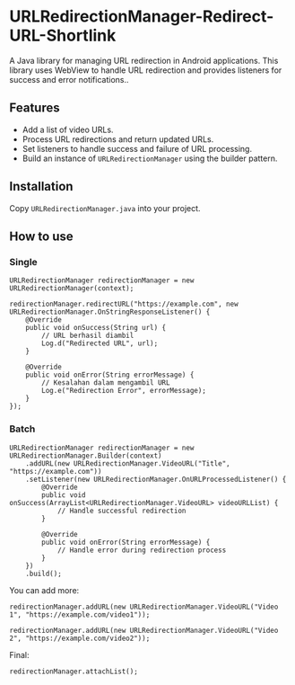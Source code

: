 # URLRedirectionManager-Redirect-URL-Shortlink
A Java library for managing URL redirection in Android applications. This library uses WebView to handle URL redirection and provides listeners for success and error notifications..
## Features
- Add a list of video URLs.
- Process URL redirections and return updated URLs.
- Set listeners to handle success and failure of URL processing.
- Build an instance of `URLRedirectionManager` using the builder pattern.
## Installation
Copy `URLRedirectionManager.java` into your project.
## How to use 
### Single

```
URLRedirectionManager redirectionManager = new URLRedirectionManager(context);

redirectionManager.redirectURL("https://example.com", new URLRedirectionManager.OnStringResponseListener() {
    @Override
    public void onSuccess(String url) {
        // URL berhasil diambil
        Log.d("Redirected URL", url);
    }

    @Override
    public void onError(String errorMessage) {
        // Kesalahan dalam mengambil URL
        Log.e("Redirection Error", errorMessage);
    }
});
```
### Batch
```
URLRedirectionManager redirectionManager = new URLRedirectionManager.Builder(context)
    .addURL(new URLRedirectionManager.VideoURL("Title", "https://example.com"))
    .setListener(new URLRedirectionManager.OnURLProcessedListener() {
        @Override
        public void onSuccess(ArrayList<URLRedirectionManager.VideoURL> videoURLList) {
            // Handle successful redirection
        }

        @Override
        public void onError(String errorMessage) {
            // Handle error during redirection process
        }
    })
    .build();
```
You can add more:
```
redirectionManager.addURL(new URLRedirectionManager.VideoURL("Video 1", "https://example.com/video1"));

redirectionManager.addURL(new URLRedirectionManager.VideoURL("Video 2", "https://example.com/video2"));
```
Final:
```
redirectionManager.attachList();
```
